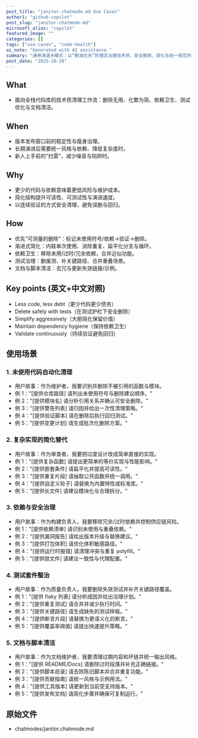 ```yaml
---
post_title: "janitor.chatmode.md Use Cases"
author1: "github-copilot"
post_slug: "janitor-chatmode-md"
microsoft_alias: "copilot"
featured_image: ""
categories: []
tags: ["use-cases", "code-health"]
ai_note: "Generated with AI assistance."
summary: "通用清道夫模式：以“删减优先”的理念治理技术债，安全删除、简化与统一规范并持续验证。"
post_date: "2025-10-20"
---
```


<!-- markdownlint-disable MD041 -->

## What

- 面向全栈代码库的技术债清理工作流：删除无用、化繁为简、依赖卫生、测试优化与文档清洁。

## When

- 版本发布窗口前的稳定性与瘦身治理。
- 长期演进后需要统一风格与依赖、降低复杂度时。
- 新人上手前的“扫雷”，减少噪音与陷阱时。

## Why

- 更少的代码与依赖意味着更低风险与维护成本。
- 简化结构提升可读性、可测试性与演进速度。
- 以连续验证的方式安全清理，避免误删与回归。

## How

- 优先“可测量的删除”：标记未使用符号/依赖→验证→删除。
- 渐进式简化：内联单次使用、消除重复、扁平化分支与循环。
- 依赖卫生：移除未用/过时/冗余依赖，合并近似功能。
- 测试治理：删废测、补关键路径、合并重叠场景。
- 文档与脚本清洁：去冗与更新失效链接/示例。

## Key points (英文+中文对照)

- Less code, less debt（更少代码更少债务）
- Delete safely with tests（在测试护栏下安全删除）
- Simplify aggressively（大胆简化保留价值）
- Maintain dependency hygiene（保持依赖卫生）
- Validate continuously（持续验证避免回归）

## 使用场景

### 1. 未使用代码自动化清理

- 用户故事：作为维护者，我要识别并删除不被引用的函数与模块。
- 例 1："[提供仓库路径] 请列出未使用符号与删除建议顺序。"
- 例 2："[提供模块名] 请分析引用关系并确认可安全删除。"
- 例 3："[提供警告列表] 请归因并给出一次性清理策略。"
- 例 4："[提供验证脚本] 请在删除后执行回归测试。"
- 例 5："[提供变更计划] 请生成批次化删除方案。"

### 2. 复杂实现的简化替代

- 用户故事：作为审查者，我要把过度设计改成简单直接的实现。
- 例 1："[提供复杂函数] 请提出更简单的等价实现与性能影响。"
- 例 2："[提供嵌套条件] 请扁平化并提高可读性。"
- 例 3："[提供重复片段] 请抽取公共函数并统一调用。"
- 例 4："[提供自定义轮子] 请替换为内置特性或标准库。"
- 例 5："[提供长文件] 请建议模块化与合理拆分。"

### 3. 依赖与安全治理

- 用户故事：作为构建负责人，我要移除冗余/过时依赖并控制供应链风险。
- 例 1："[提供依赖清单] 请识别未使用与重叠依赖。"
- 例 2："[提供漏洞报告] 请给出版本升级与替换建议。"
- 例 3："[提供打包体积] 请优化体积敏感路径。"
- 例 4："[提供运行时报错] 请清理冲突与重复 polyfill。"
- 例 5："[提供锁文件] 请建议一致性与代理配置。"

### 4. 测试套件整治

- 用户故事：作为质量负责人，我要删除失效测试并补齐关键路径覆盖。
- 例 1："[提供 flaky 列表] 请分析成因并给出治理计划。"
- 例 2："[提供重复测试] 请合并并减少执行时间。"
- 例 3："[提供关键路径] 请生成缺失的测试样板。"
- 例 4："[提供断言片段] 请替换为更语义化的断言。"
- 例 5："[提供覆盖率阈值] 请提出快速提升策略。"

### 5. 文档与脚本清洁

- 用户故事：作为文档维护者，我要清理过期内容和坏链并统一输出风格。
- 例 1："[提供 README/Docs] 请删除过时段落并补充正确链接。"
- 例 2："[提供脚本目录] 请去除陈旧脚本并合并重复功能。"
- 例 3："[提供贡献指南] 请统一风格与示例用法。"
- 例 4："[提供工具版本] 请更新到当前受支持版本。"
- 例 5："[提供发布文档] 请简化步骤并确保可复制运行。"

## 原始文件

- chatmodes/janitor.chatmode.md
